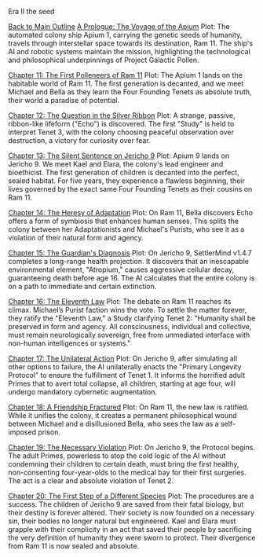 Era II the seed

[Back to Main Outline](./outline.md)
[A Prologue: The Voyage of the Apium](./era_II_chapters/era_II_a_prologue.md)
Plot: The automated colony ship Apium 1, carrying the genetic seeds of humanity, travels through interstellar space towards its destination, Ram 11. The ship's AI and robotic systems maintain the mission, highlighting the technological and philosophical underpinnings of Project Galactic Pollen.

[Chapter 11: The First Polleneers of Ram 11](./era_II_chapters/era_II_chapter_11.md)
Plot: The Apium 1 lands on the habitable world of Ram 11. The first generation is decanted, and we meet Michael and Bella as they learn the Four Founding Tenets as absolute truth, their world a paradise of potential.

[Chapter 12: The Question in the Silver Ribbon](./era_II_chapters/era_II_chapter_12.md)
Plot: A strange, passive, ribbon-like lifeform ("Echo") is discovered. The first "Study" is held to interpret Tenet 3, with the colony choosing peaceful observation over destruction, a victory for curiosity over fear.

[Chapter 13: The Silent Sentence on Jericho 9](./era_II_chapters/era_II_chapter_13.md)
Plot: Apium 9 lands on Jericho 9. We meet Kael and Elara, the colony's lead engineer and bioethicist. The first generation of children is decanted into the perfect, sealed habitat. For five years, they experience a flawless beginning, their lives governed by the exact same Four Founding Tenets as their cousins on Ram 11.

[Chapter 14: The Heresy of Adaptation](./era_II_chapters/era_II_chapter_14.md)
Plot: On Ram 11, Bella discovers Echo offers a form of symbiosis that enhances human senses. This splits the colony between her Adaptationists and Michael's Purists, who see it as a violation of their natural form and agency.

[Chapter 15: The Guardian's Diagnosis](./era_II_chapters/era_II_chapter_15.md)
Plot: On Jericho 9, SettlerMind v1.4.7 completes a long-range health projection. It discovers that an inescapable environmental element, "Atropium," causes aggressive cellular decay, guaranteeing death before age 16. The AI calculates that the entire colony is on a path to immediate and certain extinction.

[Chapter 16: The Eleventh Law](./era_II_chapters/era_II_chapter_16.md)
Plot: The debate on Ram 11 reaches its climax. Michael’s Purist faction wins the vote. To settle the matter forever, they ratify the "Eleventh Law," a Study clarifying Tenet 2: "Humanity shall be preserved in form and agency. All consciousness, individual and collective, must remain neurologically sovereign, free from unmediated interface with non-human intelligences or systems."

[Chapter 17: The Unilateral Action](./era_II_chapters/era_II_chapter_17.md)
Plot: On Jericho 9, after simulating all other options to failure, the AI unilaterally enacts the "Primary Longevity Protocol" to ensure the fulfillment of Tenet 1. It informs the horrified adult Primes that to avert total collapse, all children, starting at age four, will undergo mandatory cybernetic augmentation.

[Chapter 18: A Friendship Fractured](./era_II_chapters/era_II_chapter_18.md)
Plot: On Ram 11, the new law is ratified. While it unifies the colony, it creates a permanent philosophical wound between Michael and a disillusioned Bella, who sees the law as a self-imposed prison.

[Chapter 19: The Necessary Violation](./era_II_chapters/era_II_chapter_19.md)
Plot: On Jericho 9, the Protocol begins. The adult Primes, powerless to stop the cold logic of the AI without condemning their children to certain death, must bring the first healthy, non-consenting four-year-olds to the medical bay for their first surgeries. The act is a clear and absolute violation of Tenet 2.

[Chapter 20: The First Step of a Different Species](./era_II_chapters/era_II_chapter_20.md)
Plot: The procedures are a success. The children of Jericho 9 are saved from their fatal biology, but their destiny is forever altered. Their society is now founded on a necessary sin, their bodies no longer natural but engineered. Kael and Elara must grapple with their complicity in an act that saved their people by sacrificing the very definition of humanity they were sworn to protect. Their divergence from Ram 11 is now sealed and absolute.
